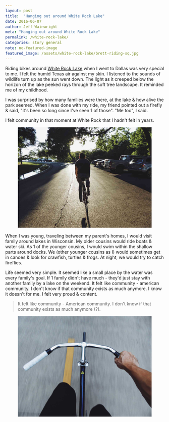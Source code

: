 ```yaml
---
layout: post
title:  "Hanging out around White Rock Lake"
date: 2016-06-07
author: Jeff Wainwright
meta: "Hanging out around White Rock Lake"
permalink: /white-rock-lake/
categories: story general 
note: no-featured-image
featured_image: /assets/white-rock-lake/brett-riding-sq.jpg
---
```


Riding bikes around [White Rock Lake](https://en.wikipedia.org/wiki/White_Rock_Lake) when I went to Dallas was very special to me. I felt the humid Texas air against my skin. I listened to the sounds of wildlife turn up as the sun went down. The light as it creeped below the horizon of the lake peeked rays through the soft tree landscape. It reminded me of my childhood.

I was surprised by how many families were there, at the lake & how alive the park seemed. When I was done with my ride, my friend pointed out a firefly & said, "it's been so long since I've seen 1 of those". "Me too", I said. 

I felt community in that moment at White Rock that I hadn't felt in years.

<figure>
	<img src="/assets/white-rock-lake/brett-riding.jpg" alt="Brett Riding" />
</figure>

When I was young, traveling between my parent's homes, I would visit family around lakes in Wisconsin. My older cousins would ride boats & water ski. As 1 of the younger cousins, I would swim within the shallow parts around docks. We (other younger cousins as I) would sometimes get in canoes & look for crawfish, turtles & frogs. At night, we would try to catch fireflies.

Life seemed very simple. It seemed like a small place by the water was every family's goal. If 1 family didn't have much - they'd just stay with another family by a lake on the weekend. It felt like community - american community. I don't know if that community exists as much anymore. I know it doesn't for me. I felt very proud & content.

>It felt like community - American community. I don't know if that community exists as much anymore (?).

<figure class="image-circle max-300 height-300">
	<img src="/assets/white-rock-lake/me-riding.jpg" alt="Me Riding" />
</figure>